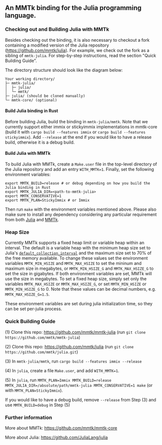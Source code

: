 ## An MMTk binding for the Julia programming language.

### Checking out and Building Julia with MMTk

Besides checking out the binding, it is also necessary to checkout a fork containing a modified version of the Julia repository (https://github.com/mmtk/julia).
For example, we check out the fork as a sibling of `mmtk-julia`.
For step-by-step instructions, read the section "Quick Building Guide".

The directory structure should look like the diagram below:

```
Your working directory/
├─ mmtk-julia/
│  ├─ julia/
│  └─ mmtk/
├─ julia/ (should be cloned manually)
└─ mmtk-core/ (optional)
```

#### Build Julia binding in Rust

Before building Julia, build the binding in `mmtk-julia/mmtk`. Note that we currently support either immix or stickyimmix implementations in mmtk-core (build it with `cargo build --features immix` or `cargo build --features stickyimmix`). Add `--release` at the end if you would like to have a release build, otherwise it is a debug build.

#### Build Julia with MMTk

To build Julia with MMTk, create a `Make.user` file in the top-level directory of the Julia repository and add an entry `WITH_MMTK=1`. Finally, set the following environment variables:

```
export MMTK_BUILD=release # or debug depending on how you build the Julia binding in Rust
export MMTK_JULIA_DIR=<path-to-mmtk-julia>
export MMTK_CONSERVATIVE=1
export MMTK_PLAN=StickyImmix # or Immix
```

Then run `make` with the environment variables mentioned above. Please also make sure to install any dependency considering any particular requirement from both [Julia](https://github.com/JuliaLang/julia/blob/master/doc/src/devdocs/build/build.md#required-build-tools-and-external-libraries) and [MMTk](https://github.com/mmtk/mmtk-core#requirements).

### Heap Size

Currently MMTk supports a fixed heap limit or variable heap within an interval. The default is a variable heap with the minimum heap size set to Julia's [`default_collection_interval`](https://github.com/mmtk/julia/blob/847cddeb7b9ddb5d6b66bec4c19d3a711748a45b/src/gc.c#L651) and the maximum size set to 70% of the free memory available. To change these values set the environment variables `MMTK_MIN_HSIZE` and `MMTK_MAX_HSIZE` to set the mininum and maximum size in megabytes, or `MMTK_MIN_HSIZE_G` and `MMTK_MAX_HSIZE_G` to set the size in gigabytes. If both environment variables are set, MMTk will use the size in megabytes. To set a fixed heap size, simply set only the variables `MMTK_MAX_HSIZE` or `MMTK_MAX_HSIZE_G`, or set `MMTK_MIN_HSIZE` or `MMTK_MIN_HSIZE_G` to 0. Note that these values can be decimal numbers, e.g. `MMTK_MAX_HSIZE_G=1.5`.

These environment variables are set during julia initialization time, so they can be set per-julia process.
 
### Quick Building Guide

(1) Clone this repo: https://github.com/mmtk/mmtk-julia (run `git clone https://github.com/mmtk/mmtk-julia`)

(2) Clone this repo: https://github.com/mmtk/julia (run `git clone https://github.com/mmtk/julia.git`)

(3) In `mmtk-julia/mmtk`, run `cargo build --features immix --release`

(4) In `julia`, create a file `Make.user`, and add `WITH_MMTK=1`.

(5) In `julia`, run `MMTK_PLAN=Immix MMTK_BUILD=release MMTK_JULIA_DIR=/absolute/path/mmtk-julia MMTK_CONSERVATIVE=1 make` (or with `MMTK_PLAN=StickyImmix`).

If you would like to have a debug build, remove `--release` from Step (3) and use `MMTK_BUILD=debug` in Step (5)

### Further information

More about MMTk: https://github.com/mmtk/mmtk-core

More about Julia: https://github.com/JuliaLang/julia
